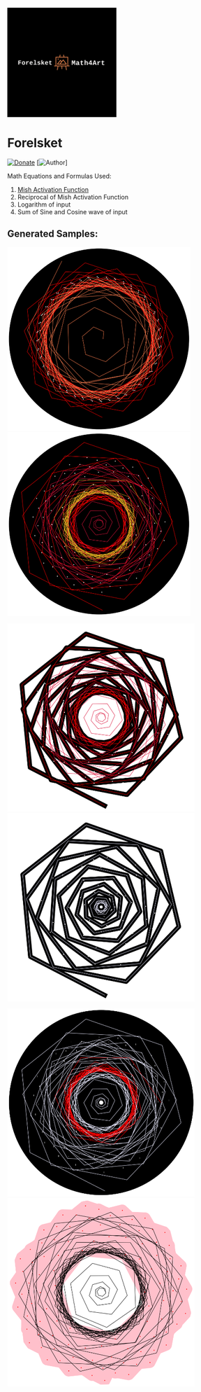 <p align="left">
  <img width="250" src="logo.png">
</p>

# Forelsket
[![Donate](https://img.shields.io/badge/License-MIT-brightgreen.svg)](LICENSE)
[![Author](https://img.shields.io/badge/Diganta-Misra-red)]

Math Equations and Formulas Used: 
1. [Mish Activation Function](https://github.com/digantamisra98/Mish)
2. Reciprocal of Mish Activation Function
3. Logarithm of input
4. Sum of Sine and Cosine wave of input

## Generated Samples:

<p float="left">
  <img src="Observations/x.png"  width="420"/>
  <img src="Observations/x1.png"  width="420"/> 
</p>

<p float="left">
  <img src="Observations/x2.png"  width="430"/>
  <img src="Observations/x3.png"  width="430"/> 
</p>

<p float="left">
  <img src="Observations/x4.png"  width="430"/>
  <img src="Observations/x5.png"  width="430"/> 
</p>
